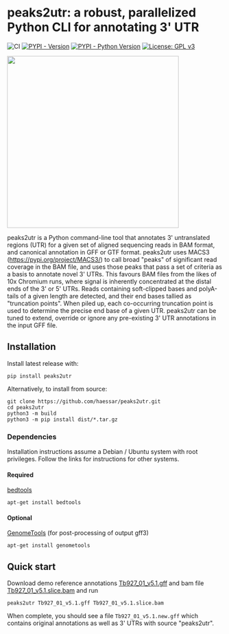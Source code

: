 # peaks2utr: a robust, parallelized Python CLI for annotating 3' UTR
![CI](https://github.com/haessar/peaks2utr/actions/workflows/ci.yml/badge.svg?branch=master)
[![PYPI - Version](https://img.shields.io/pypi/v/peaks2utr.svg)](https://pypi.org/project/peaks2utr/)
[![PYPI - Python Version](https://img.shields.io/pypi/pyversions/peaks2utr.svg)](https://pypi.org/project/peaks2utr/)
 [![License: GPL v3](https://img.shields.io/badge/License-GPLv3-blue.svg)](https://www.gnu.org/licenses/gpl-3.0)

<img width="400" src="https://user-images.githubusercontent.com/11962461/172829916-c2fa81e6-7ae5-4c9a-a758-c3ba4c4198cb.png">

peaks2utr is a Python command-line tool that annotates 3' untranslated regions (UTR) for a given set of aligned sequencing reads in BAM format, and canonical annotation in GFF or GTF format. peaks2utr uses MACS3 (https://pypi.org/project/MACS3/) to call broad "peaks" of significant read coverage in the BAM file, and uses those peaks that pass a set of criteria as a basis to annotate novel 3' UTRs. This favours BAM files from the likes of 10x Chromium runs, where signal is inherently concentrated at the distal ends of the 3' or 5' UTRs. Reads containing soft-clipped bases and polyA-tails of a given length are detected, and their end bases tallied as "truncation points". When piled up, each co-occurring truncation point is used to determine the precise end base of a given UTR. peaks2utr can be tuned to extend, override or ignore any pre-existing 3' UTR annotations in the input GFF file.

## Installation
Install latest release with:
```
pip install peaks2utr
```
Alternatively, to install from source:
```
git clone https://github.com/haessar/peaks2utr.git
cd peaks2utr
python3 -m build
python3 -m pip install dist/*.tar.gz
```
### Dependencies
Installation instructions assume a Debian / Ubuntu system with root privileges. Follow the links for instructions for other systems.
#### Required
[bedtools](https://bedtools.readthedocs.io/en/latest/content/installation.html)
```
apt-get install bedtools
```
#### Optional
[GenomeTools](https://github.com/genometools/genometools#building-and-installation) (for post-processing of output gff3)
```
apt-get install genometools
```
## Quick start
Download demo reference annotations <a href="https://github.com/haessar/peaks2utr/raw/master/demo/Tb927_01_v5.1.gff" target="_blank" >Tb927_01_v5.1.gff</a> and bam file <a href="https://github.com/haessar/peaks2utr/raw/master/demo/Tb927_01_v5.1.slice.bam" target="_blank" >Tb927_01_v5.1.slice.bam</a> and run
```
peaks2utr Tb927_01_v5.1.gff Tb927_01_v5.1.slice.bam
```
When complete, you should see a file `Tb927_01_v5.1.new.gff` which contains original annotations as well as 3' UTRs with source "peaks2utr".
